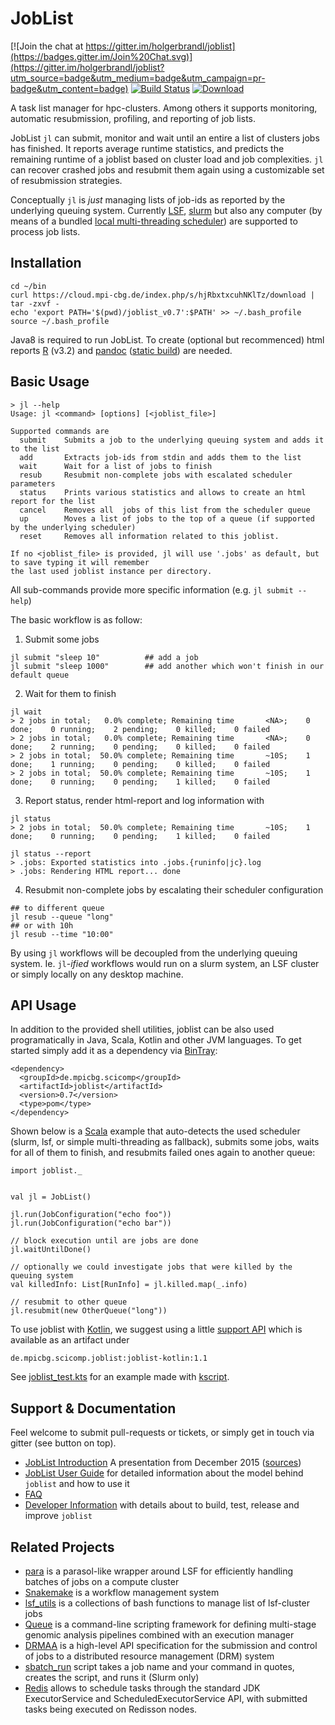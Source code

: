 JobList
=======

[![Join the chat at https://gitter.im/holgerbrandl/joblist](https://badges.gitter.im/Join%20Chat.svg)](https://gitter.im/holgerbrandl/joblist?utm_source=badge&utm_medium=badge&utm_campaign=pr-badge&utm_content=badge) [![Build Status](https://travis-ci.org/holgerbrandl/joblist.svg)](https://travis-ci.org/holgerbrandl/joblist) [ ![Download](https://api.bintray.com/packages/holgerbrandl/mpicbg-scicomp/joblist/images/download.svg) ](https://bintray.com/holgerbrandl/mpicbg-scicomp/joblist/_latestVersion)

A task list manager for hpc-clusters. Among others it supports monitoring, automatic resubmission, profiling, and reporting of job lists.

JobList `jl` can submit, monitor and wait until an entire a list of clusters jobs has finished. It reports average runtime statistics, and predicts the remaining runtime of a joblist based on cluster load and job complexities. `jl` can recover crashed jobs and resubmit them again using a customizable set of resubmission strategies.

Conceptually `jl` is *just* managing lists of job-ids as reported by the underlying queuing system. Currently [LSF](https://en.wikipedia.org/wiki/Platform_LSF), [slurm](http://slurm.schedmd.com/) but also any computer
(by means of a bundled [local multi-threading scheduler](https://github.com/holgerbrandl/joblist/blob/master/src/main/scala/joblist/local/LocalScheduler.scala)) are supported to process job lists.

Installation
------------

```
cd ~/bin
curl https://cloud.mpi-cbg.de/index.php/s/hjRbxtxcuhNKlTz/download | tar -zxvf -
echo 'export PATH='$(pwd)/joblist_v0.7':$PATH' >> ~/.bash_profile
source ~/.bash_profile
```

Java8 is required to run JobList. To create (optional but recommenced) html reports [R](https://www.r-project.org/) (v3.2) and [pandoc](http://pandoc.org/) ([static build](https://github.com/jgm/pandoc/issues/11)) are needed.


Basic Usage
-----------


```
> jl --help
Usage: jl <command> [options] [<joblist_file>]

Supported commands are
  submit    Submits a job to the underlying queuing system and adds it to the list
  add       Extracts job-ids from stdin and adds them to the list
  wait      Wait for a list of jobs to finish
  resub     Resubmit non-complete jobs with escalated scheduler parameters
  status    Prints various statistics and allows to create an html report for the list
  cancel    Removes all  jobs of this list from the scheduler queue
  up        Moves a list of jobs to the top of a queue (if supported by the underlying scheduler)
  reset     Removes all information related to this joblist.

If no <joblist_file> is provided, jl will use '.jobs' as default, but to save typing it will remember
the last used joblist instance per directory.
```
All sub-commands provide more specific information (e.g.  `jl submit --help`)

The basic workflow is as follow:

1) Submit some jobs

```
jl submit "sleep 10"          ## add a job
jl submit "sleep 1000"        ## add another which won't finish in our default queue
```

2) Wait for them to finish
```
jl wait
> 2 jobs in total;   0.0% complete; Remaining time       <NA>;    0 done;    0 running;    2 pending;    0 killed;    0 failed
> 2 jobs in total;   0.0% complete; Remaining time       <NA>;    0 done;    2 running;    0 pending;    0 killed;    0 failed
> 2 jobs in total;  50.0% complete; Remaining time       ~10S;    1 done;    1 running;    0 pending;    0 killed;    0 failed
> 2 jobs in total;  50.0% complete; Remaining time       ~10S;    1 done;    0 running;    0 pending;    1 killed;    0 failed
```

3) Report status, render html-report and log information with
```
jl status
> 2 jobs in total;  50.0% complete; Remaining time       ~10S;    1 done;    0 running;    0 pending;    1 killed;    0 failed

jl status --report
> .jobs: Exported statistics into .jobs.{runinfo|jc}.log
> .jobs: Rendering HTML report... done
```

4) Resubmit non-complete jobs by escalating their scheduler configuration
```
## to different queue
jl resub --queue "long"
## or with 10h
jl resub --time "10:00"
```

By using `jl` workflows will be decoupled from the underlying queuing system.
Ie. `jl`-_ified_ workflows would run on a slurm system, an LSF cluster or simply locally on any desktop machine.

API Usage
---------

In addition to the provided shell utilities, joblist can be also used programatically in Java, Scala, Kotlin and other JVM languages. To get started simply add it as a dependency via [BinTray](https://bintray.com/holgerbrandl/mpicbg-scicomp/joblist):

```
<dependency>
  <groupId>de.mpicbg.scicomp</groupId>
  <artifactId>joblist</artifactId>
  <version>0.7</version>
  <type>pom</type>
</dependency>
```

Shown below is a [Scala](http://www.scala-lang.org/) example that auto-detects the used scheduler (slurm, lsf, or simple multi-threading as fallback), submits some jobs, waits for all of them to finish, and resubmits failed ones again to another queue:
```
import joblist._


val jl = JobList()

jl.run(JobConfiguration("echo foo"))
jl.run(JobConfiguration("echo bar"))

// block execution until are jobs are done
jl.waitUntilDone()

// optionally we could investigate jobs that were killed by the queuing system
val killedInfo: List[RunInfo] = jl.killed.map(_.info)

// resubmit to other queue
jl.resubmit(new OtherQueue("long"))

```

To use joblist with [Kotlin](https://kotlinlang.org/), we suggest using a little [support API](misc/kotlin_support_api/src/main/kotlin/JoblistSupportAPI.kt) which is available as an artifact under
```
de.mpicbg.scicomp.joblist:joblist-kotlin:1.1
```
See [joblist_test.kts](misc/kotlin_support_api/joblist_test.kts) for an example made with [kscript](https://github.com/holgerbrandl/kscript).

Support & Documentation
-----------------------

Feel welcome to submit pull-requests or tickets,  or simply get in touch via gitter (see button on top).

* [JobList Introduction](http://holgerbrandl.github.io/joblist/joblist_intro/joblist_intro.html) A presentation from December 2015 ([sources](./docs/joblist_intro/joblist_intro.md))
* [JobList User Guide](./docs/user_guide.md) for detailed information about the model behind `joblist` and how to use it
* [FAQ](./docs/faq.md)
* [Developer Information](./docs/devel_joblist.md) with details about to build, test, release and improve `joblist`


Related Projects
----------------


* [para](https://github.com/hillerlab/ParasolLSF/) is a parasol-like wrapper around LSF for efficiently handling batches of jobs on a compute cluster
* [Snakemake](https://bitbucket.org/johanneskoester/snakemake/wiki/Home)  is a workflow management system
* [lsf_utils](https://github.com/holgerbrandl/datautils/blob/master/bash/lsf_utils.sh) is a collections of bash functions to manage list of lsf-cluster jobs
* [Queue](https://www.broadinstitute.org/gatk/guide/topic?name=queue) is a command-line scripting framework for defining multi-stage genomic analysis pipelines combined with an execution manager
* [DRMAA](https://en.wikipedia.org/wiki/DRMAA) is a high-level API specification for the submission and control of jobs to a distributed resource management (DRM) system
* [sbatch_run](http://stackoverflow.com/a/34232712/590437) script takes a job name and your command in quotes, creates the script, and runs it (Slurm only)
* [Redis](https://dzone.com/articles/distributed-tasks-execution-and-scheduling-in-java) allows to schedule tasks through the standard JDK ExecutorService and ScheduledExecutorService API, with submitted tasks being executed on Redisson nodes.